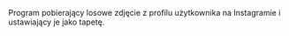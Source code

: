 Program pobierający losowe zdjęcie z profilu użytkownika na Instagramie i ustawiający je jako tapetę.